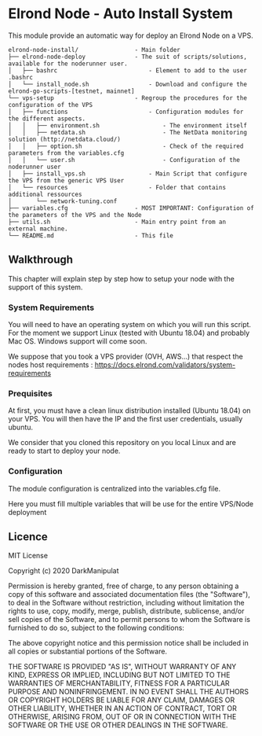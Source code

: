 
#	Elrond Node - Auto Install System

This module provide an automatic way for deploy an Elrond Node on a VPS.

```
elrond-node-install/				- Main folder
├── elrond-node-deploy				- The suit of scripts/solutions, available for the noderunner user.
│   ├── bashrc							- Element to add to the user .bashrc 
│   └── install_node.sh					- Download and configure the elrond-go-scripts-[testnet, mainnet]
└── vps-setup						- Regroup the procedures for the configuration of the VPS
│   ├── functions						- Configuration modules for the different aspects.
│   │   ├── environment.sh					- The environment itself
│   │   ├── netdata.sh						- The NetData monitoring solution (http://netdata.cloud/)
│   │   ├── option.sh						- Check of the required parameters from the variables.cfg
│   │   └── user.sh							- Configuration of the noderunner user
│   ├── install_vps.sh					- Main Script that configure the VPS from the generic VPS User
│   └── resources						- Folder that contains additional ressources
│       └── network-tuning.conf
├── variables.cfg					- MOST IMPORTANT: Configuration of the parameters of the VPS and the Node
├── utils.sh						- Main entry point from an external machine.
└── README.md						- This file
```
## Walkthrough

This chapter will explain step by step how to setup your node with the support of this system.

### System Requirements

You will need to have an operating system on which you will run this script.
For the moment we support Linux (tested with Ubuntu 18.04) and probably Mac OS. 
Windows support will come soon.

We suppose that you took a VPS provider (OVH, AWS...) that respect the nodes host requirements : https://docs.elrond.com/validators/system-requirements


### Prequisites

At first, you must have a clean linux distribution installed (Ubuntu 18.04) on your VPS. You will then have the IP and the first user credentials, usually ubuntu.

We consider that you cloned this repository on you local Linux and are ready to start to deploy your node.

### Configuration

The module configuration is centralized into the variables.cfg file.

Here you must fill multiple variables that will be use for the entire VPS/Node deployment

## Licence

MIT License

Copyright (c) 2020 DarkManipulat

Permission is hereby granted, free of charge, to any person obtaining a copy
of this software and associated documentation files (the "Software"), to deal
in the Software without restriction, including without limitation the rights
to use, copy, modify, merge, publish, distribute, sublicense, and/or sell
copies of the Software, and to permit persons to whom the Software is
furnished to do so, subject to the following conditions:

The above copyright notice and this permission notice shall be included in all
copies or substantial portions of the Software.

THE SOFTWARE IS PROVIDED "AS IS", WITHOUT WARRANTY OF ANY KIND, EXPRESS OR
IMPLIED, INCLUDING BUT NOT LIMITED TO THE WARRANTIES OF MERCHANTABILITY,
FITNESS FOR A PARTICULAR PURPOSE AND NONINFRINGEMENT. IN NO EVENT SHALL THE
AUTHORS OR COPYRIGHT HOLDERS BE LIABLE FOR ANY CLAIM, DAMAGES OR OTHER
LIABILITY, WHETHER IN AN ACTION OF CONTRACT, TORT OR OTHERWISE, ARISING FROM,
OUT OF OR IN CONNECTION WITH THE SOFTWARE OR THE USE OR OTHER DEALINGS IN THE
SOFTWARE.